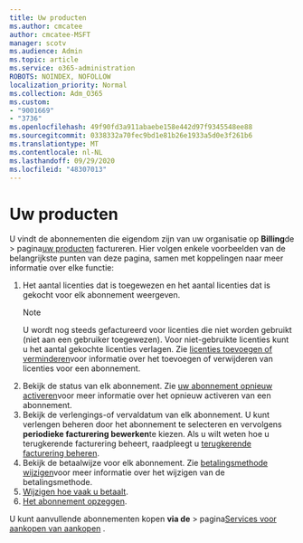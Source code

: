 ```yaml
---
title: Uw producten
ms.author: cmcatee
author: cmcatee-MSFT
manager: scotv
ms.audience: Admin
ms.topic: article
ms.service: o365-administration
ROBOTS: NOINDEX, NOFOLLOW
localization_priority: Normal
ms.collection: Adm_O365
ms.custom:
- "9001669"
- "3736"
ms.openlocfilehash: 49f90fd3a911abaebe158e442d97f9345548ee88
ms.sourcegitcommit: 0338332a70fec9bd1e81b26e1933a5d0e3f261b6
ms.translationtype: MT
ms.contentlocale: nl-NL
ms.lasthandoff: 09/29/2020
ms.locfileid: "48307013"
---
```

# <a name="your-products"></a>Uw producten

U vindt de abonnementen die eigendom zijn van uw organisatie op **Billing**de  >  pagina[uw producten](https://go.microsoft.com/fwlink/p/?linkid=842054) factureren. Hier volgen enkele voorbeelden van de belangrijkste punten van deze pagina, samen met koppelingen naar meer informatie over elke functie:

1. Het aantal licenties dat is toegewezen en het aantal licenties dat is gekocht voor elk abonnement weergeven.
    > [!NOTE]
    > U wordt nog steeds gefactureerd voor licenties die niet worden gebruikt (niet aan een gebruiker toegewezen). Voor niet-gebruikte licenties kunt u het aantal gekochte licenties verlagen. Zie [licenties toevoegen of verminderen](https://docs.microsoft.com/alchemyinsights/how-to-add-or-reduce-licenses)voor informatie over het toevoegen of verwijderen van licenties voor een abonnement.
2. Bekijk de status van elk abonnement. Zie [uw abonnement opnieuw activeren](reactivate-your-subscription.md)voor meer informatie over het opnieuw activeren van een abonnement.
3. Bekijk de verlengings-of vervaldatum van elk abonnement. U kunt verlengen beheren door het abonnement te selecteren en vervolgens **periodieke facturering bewerken**te kiezen. Als u wilt weten hoe u terugkerende facturering beheert, raadpleegt u [terugkerende facturering beheren](manage-auto-renewal.md).
4. Bekijk de betaalwijze voor elk abonnement. Zie [betalingsmethode wijzigen](change-payment-method.md)voor meer informatie over het wijzigen van de betalingsmethode.
5. [Wijzigen hoe vaak u betaalt](change-how-often-you-pay.md).
6. [Het abonnement opzeggen](https://go.microsoft.com/fwlink/?linkid=2119113).

U kunt aanvullende abonnementen kopen **via de**  >  pagina[Services voor aankopen van aankopen](https://go.microsoft.com/fwlink/p/?linkid=868433) .